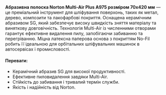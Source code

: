 **Абразивна полоска Norton Multi-Air Plus A975 розміром 70х420 мм** — це преміальний інструмент для шліфування поверхонь, таких як метал, дерево, композити та лакофарбові покриття. Оснащена керамічним абразивом SG, який забезпечує високу швидкість зняття матеріалу та виняткову довговічність. Технологія Multi-Air із численними отворами гарантує ефективне видалення пилу, запобігаючи забиванню та перегріванню. Міцна латексна паперова основа з покриттям No-Fil робить її ідеальною для орбітальних шліфувальних машинок в автосервісах і промисловості.

#### Переваги:

- Керамічний абразив SG для високої продуктивності.
- Ефективне пиловидалення завдяки Multi-Air.
- Стійкість до забивання і тривалий термін служби.
- Якість і надійність від Norton.
